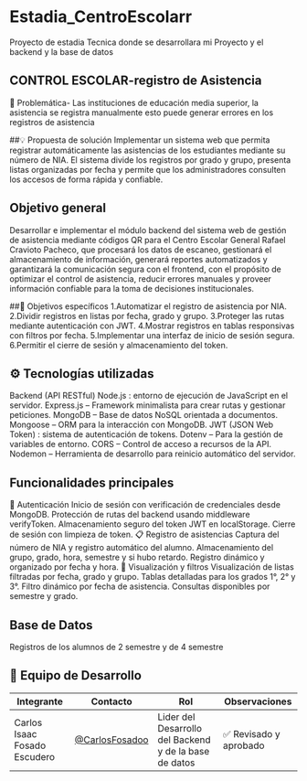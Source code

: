 # Estadia_CentroEscolarr
Proyecto de estadia Tecnica donde se desarrollara mi Proyecto y el backend y la base de datos 

## CONTROL ESCOLAR-registro de Asistencia 
🧩 Problemática-
Las instituciones de educación media superior, la asistencia se registra manualmente esto puede  generar  errores en los registros de asistencia

##💡 Propuesta de solución
Implementar un sistema web que permita registrar automáticamente las asistencias de los estudiantes mediante su número de NIA. El sistema divide los registros por grado y grupo, presenta listas organizadas por fecha y permite que los administradores consulten los accesos de forma rápida y confiable.

## Objetivo general
Desarrollar e implementar el módulo backend del sistema web de gestión de asistencia mediante códigos QR para el Centro Escolar General Rafael Cravioto Pacheco, que procesará los datos de escaneo, gestionará el almacenamiento de información, generará reportes automatizados y garantizará la comunicación segura con el frontend, con el propósito de optimizar el control de asistencia, reducir errores manuales y proveer información confiable para la toma de decisiones institucionales. 

##🎯 Objetivos específicos
1.Automatizar el registro de asistencia por NIA.
2.Dividir registros en listas por fecha, grado y grupo.
3.Proteger las rutas mediante autenticación con JWT.
4.Mostrar registros en tablas responsivas con filtros por fecha.
5.Implementar una interfaz de inicio de sesión segura.
6.Permitir el cierre de sesión y almacenamiento del token.

## ⚙️ Tecnologías utilizadas
Backend (API RESTful)
Node.js : entorno de ejecución de JavaScript en el servidor.
Express.js – Framework minimalista para crear rutas y gestionar peticiones.
MongoDB – Base de datos NoSQL orientada a documentos.
Mongoose – ORM para la interacción con MongoDB.
JWT (JSON Web Token) : sistema de autenticación de tokens.
Dotenv – Para la gestión de variables de entorno.
CORS – Control de acceso a recursos de la API.
Nodemon – Herramienta de desarrollo para reinicio automático del servidor.

## Funcionalidades principales
🔐 Autenticación
Inicio de sesión con verificación de credenciales desde MongoDB.
Protección de rutas del backend usando middleware verifyToken.
Almacenamiento seguro del token JWT en localStorage.
Cierre de sesión con limpieza de token.
📋 Registro de asistencias
Captura del número de NIA y registro automático del alumno.
Almacenamiento del grupo, grado, hora, semestre y si hubo retardo.
Registro dinámico y organizado por fecha y hora.
📄 Visualización y filtros
Visualización de listas filtradas por fecha, grado y grupo.
Tablas detalladas para los grados 1°, 2° y 3°.
Filtro dinámico por fecha de asistencia.
Consultas disponibles por semestre y grado.
 ## Base de Datos 
Registros de los alumnos de 2 semestre y de 4 semestre 
 ## 👥 Equipo de Desarrollo
|Integrante|Contacto|Rol|Observaciones|
|------------|--------|---|---|
|Carlos Isaac Fosado Escudero |[@CarlosFosadoo](https://github.com/CarlosFosadoo)|Lider del Desarrollo del Backend y de la base de datos|✅ Revisado y aprobado|
